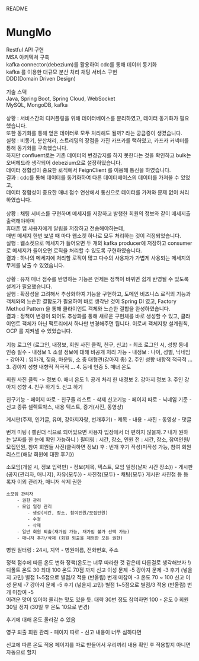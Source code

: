 README

# MungMo

Restful API 구현<br>
MSA 아키텍쳐 구축<br>
kafka connector(debezium)를 활용하여 cdc를 통해 데이터 동기화<br>
kafka 를 이용한 대규모 분산 처리 채팅 서비스 구현<br>
DDD(Domain Driven Design)<br>
<br>
기술 스택<br>
Java, Spring Boot, Spring Cloud, WebSocket<br>
MySQL, MongoDB, kafka<br>
<br>
상황 : 서비스간의 디커플링을 위해 데이터베이스를 분리하였고, 데이터 동기화가 필요했습니다.<br>
    또한 동기화를 통해 얻은 데이터로 모두 처리해도 될까? 라는 궁금증이 생겼습니다.<br>
실행 : 비동기, 분산처리, 스트리밍의 장점을 가진 카프카를 택하였고, 카프카 커넥터를 통해 동기화를 구축했습니다.<br>
    하지만 confluent로는 기존 데이터의 변경감지를 하지 못한다는 것을 확인하고 bulk는 오버헤드라 생각되어 debezium으로 설정하였습니다.<br>
    데이터 정합성이 중요한 로직에서 FeignClient 를 이용해 통신을 하였습니다.<br>
결과 : cdc를 통해 데이터를 동기화하여 다른 데이터베이스의 데이터를 가져올 수 있었고,<br>
    데이터 정합성이 중요한 매너 점수 연산에서 통신으로 데이터를 가져와 문제 없이 처리하였습니다.<br>
<br>
상황 : 채팅 서비스를 구현하며 메세지를 저장하고 발행한 회원의 정보와 같이 메세지츨 출력해야하며<br>
    휴대폰 앱 사용자에게 알림을 저장하고 전송해야하는데,<br>
    매번 메세지 한번 보낼 때 마다 웹소켓 하나로 모두 처리하는 것이 걱정되었습니다.<br>
실행 : 웹소켓으로 메세지가 들어오면 두 개의 kafka producer에 저장하고 consumer 로 메세지가 들어오면 로직을 처리할 수 있도록 구현하였습니다.<br>
결과 : 하나의 메세지에 처리할 로직이 많고 다수의 사용자가 가볍게 사용되는 메세지의 무게를 낮출 수 있었습니다.<br>
<br>
상황 : 유저 매너 점수를 반영하는 기능은 언제든 정책이 바뀌면 쉽게 반영될 수 있도록 설계가 필요했습니다.<br>
실행 : 확장성을 고려해서 추상화하여 기능을 구현하고, 도메인 비즈니스 로직의 기능과 객체와의 느슨한 결합도가 필요하여 바로 생각난 것이 Spring DI 였고, Factory Method Pattern 을 통해 클라이언트 객체와 느슨한 결합을 완성하였습니다.<br>
결과 : 정책이 변경이 되어도 추상화를 통해 새로운 구현체를 바로 생성할 수 있고, 클라이언트 객체가 아닌 팩토리에서 하나만 변경해주면 됩니다. 이로써 객체지향 설계원칙, OCP 를 지켜낼 수 있었습니다.<br>
<br>
기능
로그인 (로그인, 내정보, 회원 사진 클릭, 친구, 신고)
    - 최초 로그인 시, 성향 동네인증 필수
    - 내정보
        1. 소셜
            정보에 대해 비공개 처리 가능
            - 내정보 : 나이, 성별, 닉네임
            - 강아지 : 입마개, 짖음, 마운팅, 소 중 대형견(강아지 종)
        2. 주인 성향
            내향적 적극적 ...
        3. 강아지 성향
            내향적 적극적 ...
        4. 동네 인증
        5. 매너 온도

회원 사진 클릭 -> 정보
    0. 매너 온도
    1. 공개 처리 한 내정보
    2. 강아지 정보
    3. 주인 강아지 성향
    4. 친구 하기
    5. 신고 하기

친구기능
    - 페이지 따로
    - 친구들 리스트
    - 삭제
신고기능
    - 페이지 따로
    - 닉네임 기준
    - 신고 종류 셀렉트박스, 내용 텍스트, 증거(사진, 동영상)

게시판(주제, 인기글, 유머, 강아지자랑, 번개후기)
    - 제목
    - 내용
    - 사진
    - 동영상
    - 댓글

번개 미팅 ( 캘린더 식으로 되어있으면 사용자 입장에서 더 편하지 않을까..? 내가 원하는 날짜를 한 눈에 확인 가능하니 )
    필터링 : 시간, 장소, 인원
    전 : 시간, 장소, 참여인원/모집인원, 참여 회원들 사진(클릭하면 정보)
    후 : 번개 후기 작성(미작성 가능, 참여 회원 리스트{해당 회원에 대한 후기})

소모임(개설 시, 정보 입력만)
    - 정보(제목, 텍스트, 모임 일정{날짜 시간 장소})
    - 게시판(공지{관리자, 매니저}, 자유{모두})
    - 사진첩{모두}
    - 채팅{모두}
        게시판 사진첩 등 등록자 이외 관리자, 매니저 삭제 권한

    소모임 관리자
        - 권한 관리
        - 모임 일정 관리
            - 생성(시간, 장소, 참여인원/모집인원)
            - 수정
            - 삭제
        - 일반 회원 퇴출(재가입 가능, 재가입 불가 선택 가능)
        - 매니저 추가/삭제 (회원 퇴출을 제외한 모든 권한)

병원
    필터링 : 24시, 지역
    - 병원이름, 전화번호, 주소



정책
점수에 따른 온도 변화 정책(온도는 너무 따라한 것 같은데 다른걸로 생각해보자 !)
    디폴트 온도 30 최대 100
    온도 70점 까지
        신고
        이성 문제 -5
        강아지 문제 -3
        후기 (넣을지 고민) 별점 1~5점으로 별점/2 적용 (반올림)
        번개 미참여 -3
    온도 70 ~ 100
        신고
        이성 문제 -7
        강아지 문제 -5
        후기 (넣을지 고민) 별점 1~5점으로 별점/3 적용 (반올림)
        번개 미참여 -5   
    어려운 맛이 있어야 올리는 맛도 있을 듯. 대략 30번 정도 참여하면 100
    - 온도 0 회원 30일 정지 (30일 후 온도 10으로 변경)

후기에 대해 온도 올라갈 수 있음

영구 퇴출 회원 관리
    - 페이지 따로
    - 신고 내용이 너무 심하다면

신고에 따른 온도 적용
    페이지를 따로 만들어서 우리끼리 내용 확인 후 적용할지
    아니면 자동으로 할지







































